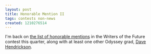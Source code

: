 ```yaml
---
layout: post
title: Honorable Mention II
tags: contests non-news
created: 1210276514
---
```

I'm back on [the list of honorable mentions](http://wotfblog.galaxypress.com/2008/05/3rd-set-of-honorable-mentions-for-2nd.html) in the Writers of the Future contest this quarter, along with at least one other Odyssey grad, [Dave Hendrickson](http://www.david-h-hendrickson.com/).
